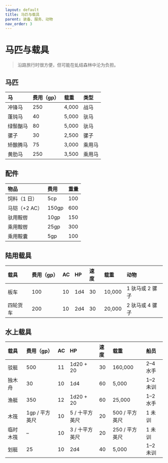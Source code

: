 ```yaml
---
layout: default
title: 马匹与载具
parent: 装备、服务、动物
nav_order: 3
---
```


# 马匹与载具

> 沿路旅行时很方便，但可能在虬结森林中沦为负担。

## 马匹

| 马 | 费用（gp） | 载重 | 类型 |
| :--------------- | :-------- | :---- | :----------- |
| 冲锋马 | 250 | 4,000 | 战马 |
| 蓬钝马 | 40 | 5,000 | 驮马 |
| 绿鬃酗马 | 80 | 5,000 | 驮马 |
| 骡子 | 30 | 2,500 | 骡子 |
| 矫酿腾马 | 75 | 3,000 | 乘用马 |
| 黄肋马 | 250 | 3,500 | 乘用马 |

## 配件

| 物品 | 费用 | 重量 |
| :----------------------- | :---- | :----- |
| 饲料（1 日） | 5cp | 100 |
| 马铠（+2 AC） | 150gp | 600 |
| 驮用鞍辔 | 10gp | 150 |
| 乘用鞍辔 | 25gp | 300 |
| 乘用鞍囊 | 5gp | 100 |

## 陆用载具

| 载具 | 费用（gp） | AC | HP | 速度 | 载重 | 动物 |
| :------ | :-------- | :--- | :--- | :---- | :----- | :------------------------ |
| 板车 | 100 | 10 | 1d4 | 30 | 10,000 | 1 驮马或 2 骡子 |
| 四轮货车 | 200 | 10 | 2d4 | 30 | 20,000 | 2 驮马或 4 骡子 |

## 水上载具

| 载具 | 费用（gp） | AC | HP | 速度 | 载重 | 船员 |
| :-------------- | :------------- | :--- | :------------ | :---- | :------------- | :------------ |
| 驳艇 | 500 | 11 | 1d20 + 20 | 30 | 160,000 | 2–4 水手 |
| 独木舟 | 30 | 10 | 1d4 | 60 | 5,000 | 1–2 未训 |
| 渔艇 | 350 | 12 | 1d20 + 20 | 60 | 25,000 | 1–2 水手 |
| 木筏 | 1gp / 平方英尺 | 10 | 5 / 十平方英尺 | 20 | 500 / 平方英尺 | 1 未训 |
| 临时木筏 | – | 10 | 3 / 十平方英尺 | 20 | 250 / 平方英尺 | 1 未训 |
| 划艇 | 25 | 10 | 2d4 | 40 | 5,000 | 1–2 未训 |
